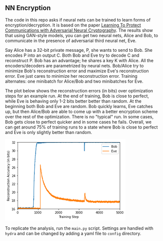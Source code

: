 ## NN Encryption

The code in this repo asks if neural nets can be trained to learn forms of encryption/decryption. It is based on the paper [Learning To Protect Communications with Adversarial Neural Cryptography](https://arxiv.org/pdf/1610.06918.pdf). The results show that using GAN-style models, you can get two neural nets, Alice and Bob, to communicate in the presence of adversarial third neural net, Eve.

Say Alice has a 32-bit private message, P, she wants to send to Bob. She encodes P into an output C. Both Bob and Eve try to decode C and reconstruct P. Bob has an advantage; he shares a key K with Alice. All the encoders/decoders are parametrized by neural nets. Bob/Alice try to minimize Bob's reconstruction error and maximize Eve's reconstruction error. Eve just cares to minimize her reconstruction error. Training alternates: one minibatch for Alice/Bob and two minibatches for Eve.

The plot below shows the reconstruction errors (in bits) over optimization steps for an example run. At the end of training, Bob is close to perfect, while Eve is behaving only 1-2 bits better better than random. At the beginning both Bob and Eve are random. Bob quickly learns, Eve catches up, but then Alice/Bob are able to come up with a better encryption scheme over the rest of the optimization. There is no "typical" run. In some cases, Bob gets close to perfect quicker and in some cases he fails. Overall, we can get around 75\% of training runs to a state where Bob is close to perfect and Eve is only slightly better than random.

![epoch_plot](./assets/epoch_plot.png)

To replicate the analysis, run the ```main.py``` script. Settings are handled with ```hydra``` and can be changed by adding a yaml file to ```config``` directory.